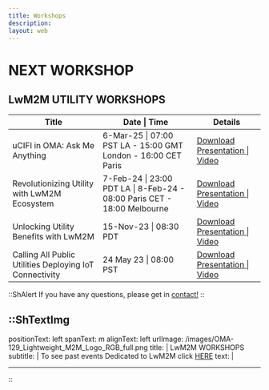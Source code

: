 ```yaml
---
title: Workshops
description:
layout: web
---
```


# NEXT WORKSHOP

## LwM2M UTILITY WORKSHOPS

<table>
  <thead>
    <tr>
        <th>Title</th>
        <th>Date | Time</th>
        <th>Details</th>
    </tr>
</thead>
<tbody>
  <tr>
      <td>uCIFI in OMA: Ask Me Anything</td> 
      <td>6-Mar-25 | 07:00 PST LA - 15:00 GMT London - 16:00 CET Paris</td> 
      <td><a href="" target="_blank">Download Presentation | Video</td>
  </tr>
  <tr>
        <td>Revolutionizing Utility with LwM2M Ecosystem</td> 
        <td>7-Feb-24 | 23:00 PDT  LA | 8-Feb-24 - 08:00 Paris CET - 18:00 Melbourne</td> 
        <td><a href="https://21247113.hs-sites.com/revolutionizing-utilities-with-lwm2m-ecosystem-workshop-accesss-recording" target="_blank">Download Presentation | Video</td>
    </tr>
    <tr>
        <td>Unlocking Utility Benefits with LwM2M</td> 
        <td>15-Nov-23 | 08:30 PDT</td> 
        <td><a href="http://21247113.hs-sites.com/unlocking-utility-benefits-with-lwm2m-3" target="_blank">Download Presentation | Video</a></td>
    </tr>
    <tr>
        <td>Calling All Public Utilities Deploying IoT Connectivity</td> 
        <td>24 May 23 | 08:00 PST</td> 
        <td><a href="https://21247113.hs-sites.com/iot-for-utilities-workshop-1" target="_blank">Download Presentation | Video</td>
    </tr>
</tbody>
</table>

::ShAlert
If you have any questions, please get in [contact!](/contact-us)
::

::ShTextImg
---
positionText: left
spanText: m
alignText: left
urlImage: /images/OMA-129_Lightweight_M2M_Logo_RGB_full.png
title: |
   LwM2M WORKSHOPS
subtitle: |
   To see past events Dedicated to LwM2M click [HERE](/oma-events/_past-events)
text: |

---
::

